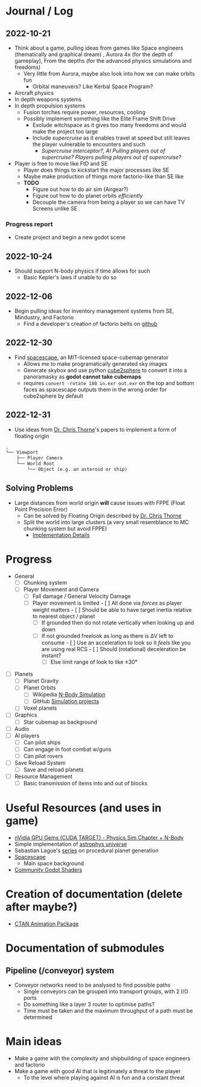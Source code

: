 # Journal / Log
## 2022-10-21
  - Think about a game, pulling ideas from games like Space engineers (thematically and graphical dream) , Aurora 4x (for the depth of gameplay), From the depths (for the advanced physics simulations and freedoms)
    - Very little from Aurora, maybe also look into how we can make orbits fun
      - Orbital maneuvers? Like Kerbal Space Program?
  - Aircraft physics
  - In depth weapons systems
  - In depth propulsion systems
    - Fusion torches require power, resources, cooling
    - Possibly implement something like the Elite Frame Shift Drive
      - Exclude witchspace as it gives too many freedoms and would make the project too large
      - Include *supercruise* as it enables travel at speed but still leaves the player vulnerable to encounters and such
        - *Supercruise interceptor?, AI Pulling players out of supercruise? Players pulling players out of supercruise?*
  - Player is free to move like FtD and SE
    - Player does things to kickstart the major processes like SE
    - Maybe make production of things more factorio-like than SE like
    - **TODO**
      - Figure out how to do air sim (Airgear?)
      - Figure out how to do planet orbits *efficiently*
      - Decouple the camera from being a player so we can have TV Screens unlike SE
### Progress report
- Create project and begin a new godot scene
## 2022-10-24
- Should support N-body physics if time allows for such
  - Basic Kepler's laws if unable to do so
## 2022-12-06
- Begin pulling ideas for inventory management systems from SE, Mindustry, and Factorio
  - Find a developer's creation of factorio belts on [github](https://github.com/emeraldpowder/FactorioBelts)
## 2022-12-30
- Find [spacescape](https://github.com/petrocket/spacescape), an MIT-licensed space-cubemap generator
  - Allows me to make programatically generated sky images
  - Generate skybox and use python [cube2sphere](https://github.com/Xyene/cube2sphere) to convert it into a panoramasky as **godot cannot take cubemaps**
  - requires `convert -rotate 180 in.exr out.exr` on the top and bottom faces as spacescape outputs them in the wrong order for cube2sphere by default
## 2022-12-31
- Use ideas from [Dr. Chris Thorne](https://www.researchgate.net/profile/Chris-Thorne-2)'s papers to implement a form of floating origin

```markdown
.
└── Viewport
    ├── Player Camera
    └── World Root
        └── Object (e.g. an asteroid or ship) 
```


## Solving Problems
  - Large distances from world origin **will** cause issues with FPPE (Float Point Precision Error)
    - Can be solved by Floating Origin described by [Dr. Chris Thorne](https://www.researchgate.net/profile/Chris-Thorne-2)
    - Split the world into large clusters (a very small resemblance to MC chunking system but avoid FPPE)
      - [Implementation Details](https://blog.marekrosa.org/2014/12/)


# Progress
- General
  - [ ] Chunking system
  - [ ] Player Movement and Camera
    - [ ] Fall damage / General Velocity Damage
    - [ ] Player movement is limited
			- [ ] All done via *forces* as player weight matters
				- [ ] Should be able to have target inertia relative to nearest object / planet
      - [ ] If grounded then do not rotate vertically when looking up and down
      - [ ] If not grounded freelook as long as there is ΔV left to consume
				- [ ] Use an acceleration to look so it *feels* like you are using real RCS
					- [ ] Should (rotational) deceleration be instant?
        - [ ] Else limit range of look to like ±30°
- [ ] Planets
  - [ ] Planet Gravity
  - [ ] Planet Orbits
    - [ ] Wikipedia [N-Body Simulation](https://en.wikipedia.org/wiki/N-body_simulation)
    - [ ] GitHub [Simulation projects](https://github.com/topics/orbital-simulation)
  - [ ] Voxel planets
- [ ] Graphics
  - [ ] Star cubemap as background
- [ ] Audio
- [ ] AI players
  - [ ] Can pilot ships
  - [ ] Can engage in foot combat w/guns
  - [ ] Can pilot rovers
- [ ] Save Reload System
  - [ ] Save and reload planets
- [ ] Resource Management
  - [ ] Basic transmission of items into and out of blocks

# Useful Resources (and uses in game)
  - [nVidia GPU Gems (CUDA TARGET) - Physics Sim Chapter + N-Body](https://developer.nvidia.com/gpugems/gpugems3/part-v-physics-simulation/chapter-31-fast-n-body-simulation-cuda)
  - Simple implementation of [astrophys universe](https://github.com/notakamihe/Unity-Star-Systems-and-Galaxies)
  - Sebastian Lague's [series](https://github.com/SebLague/Procedural-Planets) on procedural planet generation
- [Spacescape](https://github.com/petrocket/spacescape)
  - Main space background
- [Community Godot Shaders](https://godotshaders.com/)
  
# Creation of documentation (delete after maybe?)
  - [CTAN Animation Package](https://gitlab.com/agrahn/animate)

# Documentation of submodules
## Pipeline (/conveyor) system
- Conveyor networks need to be analysed to find possible paths
  - Single conveyors can be grouped into transport groups, with 2 I/O ports
  - Do something like a layer 3 router to optimise paths? 
  - Time must be taken and the maximum throughput of a path must be determined


# Main ideas
- Make a game with the complexity and shipbuilding of space engineers and factorio
- Make a game with good AI that is legitimately a threat to the player
  - To the level where playing against AI is fun and a constant threat
